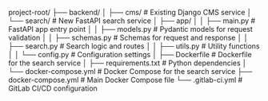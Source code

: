 project-root/
├── backend/
│ ├── cms/ # Existing Django CMS service
│ └── search/ # New FastAPI search service
│ ├── app/
│ │ ├── main.py # FastAPI app entry point
│ │ ├── models.py # Pydantic models for request validation
│ │ ├── schemas.py # Schemas for request and response
│ │ ├── search.py # Search logic and routes
│ │ ├── utils.py # Utility functions
│ │ └── config.py # Configuration settings
│ ├── Dockerfile # Dockerfile for the search service
│ ├── requirements.txt # Python dependencies
│ └── docker-compose.yml # Docker Compose for the search service
├── docker-compose.yml # Main Docker Compose file
└── .gitlab-ci.yml # GitLab CI/CD configuration
